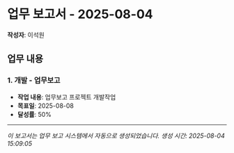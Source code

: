 # 업무 보고서 - 2025-08-04

**작성자**: 이석원

## 업무 내용

### 1. 개발 - 업무보고

- **작업 내용**: 업무보고 프로젝트 개발작업
- **목표일**: 2025-08-08
- **달성률**: 50%

---

*이 보고서는 업무 보고 시스템에서 자동으로 생성되었습니다.*
*생성 시간: 2025-08-04 15:09:05*
